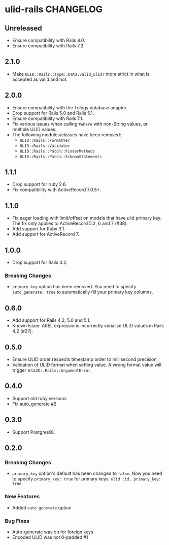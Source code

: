 # ulid-rails CHANGELOG

## Unreleased

- Ensure compatibility with Rails 8.0.
- Ensure compatibility with Rails 7.2.

## 2.1.0

- Make `ULID::Rails::Type::Data.valid_ulid?` more strict in what is accepted as valid and not.

## 2.0.0

- Ensure compatibility with the Trilogy database adapter.
- Drop support for Rails 5.0 and Rails 5.1.
- Ensure compatibility with Rails 7.1.
- Fix various issues when calling `#where` with non-String values, or multiple ULID values.
- The following modules/classes have been removed:
  - `ULID::Rails::Formatter`
  - `ULID::Rails::Validator`
  - `ULID::Rails::Patch::FinderMethods`
  - `ULID::Rails::Patch::SchemaStatements`

## 1.1.1

- Drop support for ruby 2.6.
- Fix compatibility with ActiveRecord 7.0.5+.

## 1.1.0

- Fix eager loading with limit/offset on models that have ulid primary key. The fix only applies to ActiveRecord 5.2, 6 and 7 (#38).
- Add support for Ruby 3.1.
- Add support for ActiveRecord 7.

## 1.0.0

- Drop support for Rails 4.2.

### Breaking Changes

- `primary_key` option has been removed. You need to specify `auto_generate: true` to automatically fill your primary key columns.

## 0.6.0

- Add support for Rails 4.2, 5.0 and 5.1.
- Known Issue: AREL expressions incorrectly serialize ULID values in Rails 4.2 (#27).

## 0.5.0

- Ensure ULID order respects timestamp order to millisecond precision.
- Validation of ULID format when setting value. A wrong format value will trigger a `ULID::Rails::ArgumentError`.

## 0.4.0

- Support old ruby versions
- Fix auto_generate #2

## 0.3.0

- Support PostgresQL

## 0.2.0

### Breaking Changes

- `primary_key` option's default has been changed to `false`. Now you need to specify `primary_key: true` for primary keys: `ulid :id, primary_key: true`

### New Features

- Added `auto_generate` option

### Bug Fixes

- Auto-generate was on for foreign keys
- Encoded ULID was not 0-padded #1
